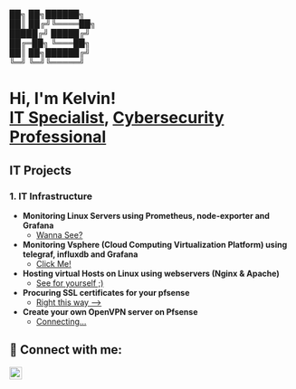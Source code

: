██╗  ██╗██████╗  <br>
██║ ██╔╝╚════██╗ <br>
█████╔╝  █████╔╝ <br>
██╔═██╗  ╚═══██╗ <br>
██║  ██╗██████╔╝ <br>
╚═╝  ╚═╝╚═════╝  <br>


<h1>Hi, I'm Kelvin! <br/><a href="https://github.com/K3-is-M3">IT Specialist</a>, <a href="https://cyberhunter-portfolio.lovable.app/">Cybersecurity Professional</a></h1>

<h2>IT Projects</h2>
<h3>1. IT Infrastructure</h3>

- <b>Monitoring Linux Servers using Prometheus, node-exporter and Grafana</b>
  - [Wanna See?](https://github.com/K3-is-M3/Server-Monitoring)
- <b>Monitoring Vsphere (Cloud Computing Virtualization Platform) using telegraf, influxdb and Grafana</b>
  - [Click Me!](https://github.com/K3-is-M3/Monitoring-Vsphere) 
- <b>Hosting virtual Hosts on Linux using webservers (Nginx & Apache)</b>
  - [See for yourself ;)](https://github.com/K3-is-M3/Serving-virtual-hosts-on-Nginx-webserver)
- <b>Procuring SSL certificates for your pfsense</b>
  - [Right this way -->](https://github.com/K3-is-M3/PfSense-SSL-for-your-domain)
- <b>Create your own OpenVPN server on Pfsense</b>
  - [Connecting...](https://github.com/K3-is-M3/Create-OpenVPN-server-on-Pfsense)



<h2> 🤳 Connect with me:</h2>

[<img align="left" alt="Kelvin Wachira | LinkedIn" width="22px" src="https://cdn.jsdelivr.net/npm/simple-icons@v3/icons/linkedin.svg" />][linkedin]


[linkedin]: https://linkedin.com/in/kelvin-wachirak3

<!--
**joshmadakor1/joshmadakor1** is a ✨ _special_ ✨ repository because its `README.md` (this file) appears on your GitHub profile.

Here are some ideas to get you started:

- 🔭 I’m currently working on ...
- 🌱 I’m currently learning ...
- 👯 I’m looking to collaborate on ...
- 🤔 I’m looking for help with ...
- 💬 Ask me about ...
- 📫 How to reach me: ...
- 😄 Pronouns: ...
- ⚡ Fun fact: ...
-->
